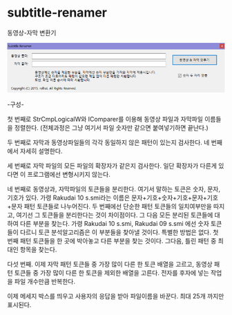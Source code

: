 # subtitle-renamer
동영상-자막 변환기

![alt tag](https://github.com/rollrat/subtitle-renamer/blob/master/main.png)

-구성-

첫 번째로 StrCmpLogicalW와 IComparer를 이용해 동영상 파일과 자막파일 이름들을 정렬한다.
(전체과정은 그냥 여기서 파일 숫자만 같으면 붙여넣기하면 끝난다.)

두 번째로 자막과 동영상파일들의 각각 동일하지 않은 패턴이 있는지 검사한다. 네 번째에서 자세히 설명한다.

세 번째로 자막 파일의 모든 파일의 확장자가 같은지 검사한다.
일단 확장자가 다른게 있다면 이 프로그램에선 변형시키지 않는다.

네 번째로 동영상과, 자막파일의 토큰들을 분리한다. 여기서 말하는 토큰은 숫자, 문자, 기호가 있다.
가령 Rakudai 10 s.smi라는 이름은 문자+기호+숫자+기호+문자+기호+문자 패턴 토큰들로 나누어진다.
두 번째에선 단순한 패턴 토큰들의 일치여부만을 따지고, 여기선 그 토큰들을 분리한다는 것이 차이점이다.
그 다음 모든 분리된 토큰들에 대하여 다른 부분을 찾는다.
가령 Rakudai 10 s.smi, Rakudai 09 s.smi 에선 숫자 토큰들이 다르니 토큰 분석알고리즘은 이 부분들을 찾아낼 것이다.
특별한 방법은 없다. 첫 번째 패턴 토큰들을 한 곳에 박아놓고 다른 부분을 찾는 것이다.
그다음, 틀린 패턴 중 최대인 항목을 찾는다.

다섯 번째. 이제 자막 패턴 토큰들 중 가장 많이 다른 한 토큰 배열을 고르고, 동영상 패턴 토큰들 중 가장 많이 다른 한 토큰을 제외한 배열을 고른다.
전자를 후자에 넣는 작업을 파일 개수만큼 반복한다.

이제 메세지 박스를 띄우고 사용자의 응답을 받아 파일이름을 바꾼다. 최대 25개 까지만 표시된다.
